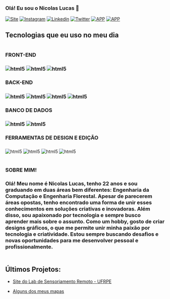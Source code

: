 
### Olá! Eu sou o Nicolas Lucas 👋

[![Site](https://img.shields.io/website-up-down-green-red/http/cv.lbesson.qc.to.svg)](https://portifolio-nicolas00.000webhostapp.com/)
[![Instagram](https://img.shields.io/badge/Instagram-E4405F?style=for-the-badge&logo=instagram&logoColor=white)](https://www.instagram.com/nicolas_oliveira250/)
[![Linkedin](https://img.shields.io/badge/LinkedIn-0077B5?style=for-the-badge&logo=linkedin&logoColor=white)](https://www.linkedin.com/in/nicolas-lucas-a29582222/)
[![Twitter](https://img.shields.io/badge/Twitter-1DA1F2?style=for-the-badge&logo=twitter&logoColor=white)](https://twitter.com/Nicolas41422064)
[![APP](https://img.shields.io/badge/Google_Play-414141?style=for-the-badge&logo=google-play&logoColor=white)]()
[![APP](https://img.shields.io/badge/WhatsApp-25D366?style=for-the-badge&logo=whatsapp&logoColor=white)](http://api.whatsapp.com/send?phone=5581989861783)



## Tecnologias que eu uso no meu dia

<div style="display: inline-block">
  <h3>FRONT-END<h3>
  <img align="center" alt="html5" src="https://img.shields.io/badge/HTML5-E34F26?style=for-the-badge&logo=html5&logoColor=white"/>
    <img align="center" alt="html5"src="https://img.shields.io/badge/CSS3-1572B6?style=for-the-badge&logo=css3&logoColor=white" />
     <img align="center" alt="html5"src="https://img.shields.io/badge/JavaScript-F7DF1E?style=for-the-badge&logo=javascript&logoColor=black" />
     <BR>
  <h3>BACK-END<h3>
    <img align="center" alt="html5"src="https://img.shields.io/badge/PHP-777BB4?style=for-the-badge&logo=php&logoColor=white" />
<img align="center" alt="html5"src="https://img.shields.io/badge/Node.js-43853D?style=for-the-badge&logo=node.js&logoColor=white" /> <img align="center" alt="html5"src="https://img.shields.io/badge/Python-14354C?style=for-the-badge&logo=python&logoColor=yellow" />  <img align="center" alt="html5"src="https://img.shields.io/badge/Java-ED8B00?style=for-the-badge&logo=openjdk&logoColor=whi" />   <img align="center" 
<BR>
<h3>BANCO DE DADOS<h3>
<img align="center" alt="html5"src="https://img.shields.io/badge/MySQL-00000F?style=for-the-badge&logo=mysql&logoColor=white" />
<img align="center" alt="html5"src="https://img.shields.io/badge/MongoDB-4EA94B?style=for-the-badge&logo=mongodb&logoColor=white" />
<BR>
<h3>FERRAMENTAS DE DESIGN E EDIÇÃO<h3> </h3><img align="center" alt="html5"src="https://img.shields.io/badge/Adobe%20Photoshop-31A8FF?style=for-the-badge&logo=Adobe%20Photoshop&logoColor=black" /> <img align="center" alt="html5"src="https://img.shields.io/badge/Adobe%20after%20affects-CF96FD?style=for-the-badge&logo=Adobe%20after%20effects&logoColor=393665" /> <img align="center" alt="html5"src="https://img.shields.io/badge/Adobe%20Illustrator-FF9A00?style=for-the-badge&logo=adobe%20illustrator&logoColor=white" /> <img align="center" alt="html5"src="https://img.shields.io/badge/Adobe%20Premiere%20Pro-9999FF?style=for-the-badge&logo=Adobe%20Premiere%20Pro&logoColor=white" />
</div>
<br></br>
<h3>SOBRE MIM!<h3>
Olá! Meu nome é Nicolas Lucas, tenho 22 anos e sou graduando em duas áreas bem diferentes: Engenharia da Computação e Engenharia Florestal. Apesar de parecerem áreas opostas, tenho encontrado uma forma de unir esses conhecimentos em soluções criativas e inovadoras. Além disso, sou apaixonado por tecnologia e sempre busco aprender mais sobre o assunto. Como um hobby, gosto de criar designs gráficos, o que me permite unir minha paixão por tecnologia e criatividade. Estou sempre buscando desafios e novas oportunidades para me desenvolver pessoal e profissionalmente.
<br>
<br>

## Últimos Projetos:

- [Site do Lab de Sensoriamento Remoto - UFRPE](https://laser-ufrpe.firebaseapp.com/)

- [Alguns dos meus mapas](https://drive.google.com/drive/folders/1fqkJkibsUQcESSofmXWqfeEt9vwKnzWX)









